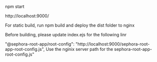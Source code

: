 npm start

http://localhost:9000/

For static build, run npm build and deploy the dist folder to nginx

Before building, please update index.ejs for the following linr

 "@sephora-root-app/root-config": "http://localhost:9000/sephora-root-app-root-config.js",
 Use the nginix server path for the sephora-root-app-root-config.js"
